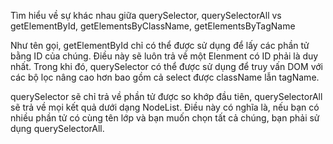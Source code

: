 Tìm hiểu về sự khác nhau giữa 
    querySelector, querySelectorAll vs getElementById, getElementsByClassName, getElementsByTagName

Như tên gọi, getElementById chỉ có thể được sử dụng để lấy các phần tử bằng ID của chúng. 
Điều này sẽ luôn trả về một Elenment có ID phải là duy nhất. 
Trong khi đó, querySelector có thể được sử dụng để truy vấn DOM với các bộ lọc nâng cao hơn bao gồm cả
select được className lẫn tagName.

querySelector sẽ chỉ trả về phần tử được so khớp đầu tiên, querySelectorAll sẽ trả về mọi 
kết quả dưới dạng NodeList. 
Điều này có nghĩa là, nếu bạn có nhiều phần tử có cùng tên lớp và bạn muốn chọn tất cả chúng, 
bạn phải sử dụng querySelectorAll.